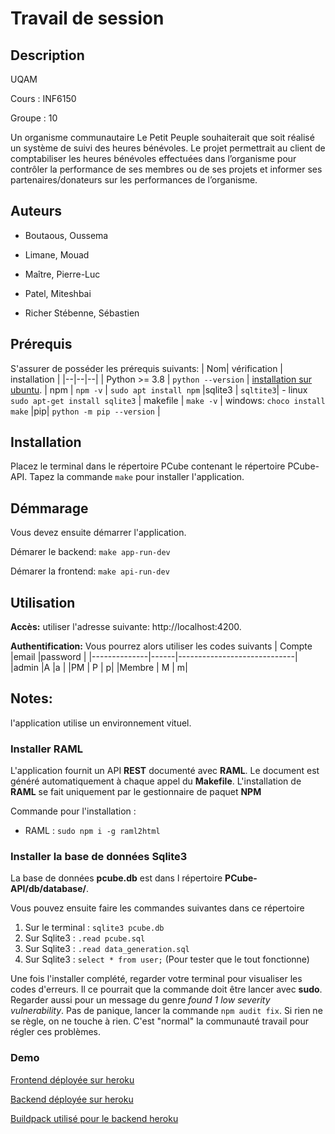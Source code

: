 # Travail de session

## Description

UQAM

Cours : INF6150

Groupe : 10

Un organisme communautaire Le Petit Peuple souhaiterait que soit réalisé un système de suivi des heures bénévoles. Le projet permettrait au client de comptabiliser les heures bénévoles effectuées dans l’organisme pour contrôler la performance de ses membres ou de ses projets et informer ses partenaires/donateurs sur les performances de l’organisme.

  

## Auteurs

- Boutaous, Oussema

- Limane, Mouad

- Maître, Pierre-Luc

- Patel, Miteshbai

- Richer Stébenne, Sébastien

  
 

## Prérequis
 S'assurer de posséder les prérequis suivants:
| Nom| vérification | installation |
|--|--|--|
| Python >= 3.8 | `python --version` |  [installation sur ubuntu](https://linuxize.com/post/how-to-install-python-3-8-on-ubuntu-18-04/).
| npm | `npm -v` | `sudo apt install npm`
|sqlite3 | `sqltite3`| - linux `sudo apt-get install sqlite3`
| makefile | `make -v` | windows: `choco install make`
|pip| `python -m pip --version` |


## Installation
Placez le terminal dans le répertoire PCube contenant le répertoire  PCube-API.
Tapez la commande `make` pour installer l'application.

## Démmarage

Vous devez ensuite démarrer l'application.

Démarer le backend: `make app-run-dev`

Démarer la frontend: `make api-run-dev`

## Utilisation
**Accès:** utiliser l'adresse suivante: http://localhost:4200.

**Authentification:** Vous pourrez alors utiliser les codes suivants
| Compte       |email |password                     |
|--------------|------|-----------------------------|
|admin 		   |A 	|a |
|PM | P | p|
|Membre | M | m|
  


## Notes: 
l'application utilise un environnement vituel.


  

### Installer RAML
L'application fournit un API **REST** documenté avec **RAML**. Le document est généré automatiquement à chaque appel du **Makefile**. L'installation de **RAML** se fait uniquement par le gestionnaire de paquet **NPM**

Commande pour l'installation :
- RAML : `sudo npm i -g raml2html`

 
### Installer la base de données Sqlite3
La base de données **pcube.db** est dans l répertoire **PCube-API/db/database/**.

Vous pouvez ensuite faire les commandes suivantes dans ce répertoire 

1) Sur le terminal : `sqlite3 pcube.db`
2) Sur Sqlite3 : `.read pcube.sql`
3) Sur Sqlite3 : `.read data_generation.sql`
4) Sur Sqlite3 : `select * from user;` (Pour tester que le tout fonctionne)


Une fois l'installer complété, regarder votre terminal pour visualiser les codes d'erreurs. Il ce pourrait que la commande doit être lancer avec **sudo**. Regarder aussi pour un message du genre *found 1 low severity vulnerability*. Pas de panique, lancer la commande `npm audit fix`. Si rien ne se règle, on ne touche à rien. C'est "normal" la communauté travail pour régler ces problèmes.

### Demo
[Frontend déployée sur heroku](https://pcube-frontend.herokuapp.com/)

[Backend déployée sur heroku](https://pcube-backend.herokuapp.com/)

[Buildpack utilisé pour le backend heroku](https://github.com/pierrelucueisd/PCube-buildpack)

